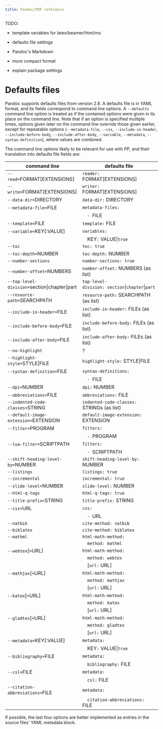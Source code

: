 ```yaml
---
title: Pandoc/PDF reference
...
```


TODO:

-   template variables for latex/beamer/html/ms

-   defaults file settings

-   Pandoc's Markdown

-   more compact format

-   explain package settings




# Defaults files

Pandoc supports defaults files from version 2.8. A defaults file is in YAML format, and its fields correspond to command line options. A `--defaults` command line option is treated as if the contained options were given in its place on the command line. Note that if an option is specified multiple times, options given later on the command line override those given earlier, except for repeatable options (`--metadata-file`, `--css`, `--include-in-header`, `--include-before-body`, `--include-after-body`, `--variable`, `--metadata`, `--syntax-definition`), where values are combined.   

The command line options likely to be relevant for use with PP, and their translation into defaults file fields are:

| command line                                  | defaults file                                    |
|-----------------------------------------------|--------------------------------------------------|
| `--read=`FORMAT[EXTENSIONS]                   | `reader:` FORMAT[EXTENSIONS]                     |
| `--write=`FORMAT[EXTENSIONS]                  | `writer:` FORMAT[EXTENSIONS]                     |
| `--data-dir=`DIRECTORY                        | `data-dir:` DIRECTORY                            |
| `--metadata-file=`FILE                        | `metadata-files:`                                |
|                                               | `  - `FILE                                       |
| `--template=`FILE                             | `template:` FILE                                 |
| `--variable=`KEY[:VALUE]                      | `variables:`                                     |
|                                               | `  `KEY`:` VALUE\|`true`                         |
| `--toc`                                       | `toc: true`                                      |
| `--toc-depth=`NUMBER                          | `toc-depth:` NUMBER                              |
| `--number-sections`                           | `number-sections: true`                          |
| `--number-offset=`NUMBERS                     | `number-offset:` NUMBERS (as list)               |
| `--top-level-division=`section\|chapter\|part | `top-level-division: section`\|`chapter`\|`part` |
| `--resource-path=`SEARCHPATH                  | `resource-path:` SEARCHPATH (as list)            |
| `--include-in-header=`FILE                    | `include-in-header:` FILEs (as list)             |
| `--include-before-body=`FILE                  | `include-before-body:` FILEs (as list)           |
| `--include-after-body=`FILE                   | `include-after-body:` FILEs (as list)            |
| `--no-highlight`                              | ?                                                |
| `--highlight-style=`STYLE\|FILE               | `highlight-style:` STYLE\|FILE                   |
| `--syntax-definition=`FILE                    | `syntax-definitions:`                            |
|                                               | `  - `FILE                                       |
| `--dpi=`NUMBER                                | `dpi:` NUMBER                                    |
| `--abbreviations=`FILE                        | `abbreviations:` FILE                            |
| `--indented-code-classes=`STRING              | `indented-code-classes:` STRINGs (as list)       |
| `--default-image-extension=`EXTENSION         | `default-image-extension:` EXTENSION             |
| `--filter=`PROGRAM                            | `filters:`                                       |
|                                               | `  - `PROGRAM                                    |
| `--lua-filter=`SCRIPTPATH                     | `filters:`                                       |
|                                               | `  - `SCRIPTPATH                                 |
| `--shift-heading-level-by=`NUMBER             | `shift-heading-level-by:` NUMBER                 |
| `--listings`                                  | `listings: true`                                 |
| `--incremental`                               | `incremental: true`                              |
| `--slide-level=`NUMBER                        | `slide-level:` NUMBER                            |
| `--html-q-tags`                               | `html-q-tags: true`                              |
| `--title-prefix=`STRING                       | `title-prefix:` STRING                           |
| `--css=`URL                                   | `css:`                                           |
|                                               | `  - `URL                                        |
| `--natbib`                                    | `cite-method: natbib`                            |
| `--biblatex`                                  | `cite-method: biblatex`                          |
| `--mathml`                                    | `html-math-method:`                              |
|                                               | `  method: mathml`                               |
| `--webtex`[`=`URL]                            | `html-math-method:`                              |
|                                               | `  method: webtex`                               |
|                                               | `  `[`url:` URL]                                 |
| `--mathjax`[`=`URL]                           | `html-math-method:`                              |
|                                               | `  method: mathjax`                              |
|                                               | `  `[`url:` URL]                                 |
| `--katex`[`=`URL]                             | `html-math-method:`                              |
|                                               | `  method: katex`                                |
|                                               | `  `[`url:` URL]                                 |
| `--gladtex`[`=`URL]                           | `html-math-method:`                              |
|                                               | `  method: gladtex`                              |
|                                               | `  `[`url:` URL]                                 |
| `--metadata=`KEY[:VALUE]                      | `metadata:`                                      |
|                                               | `  `KEY`:` VALUE\|`true`                         |
| `--bibliography=`FILE                         | `metadata:`                                      |
|                                               | `  bibliography:` FILE                           |
| `--csl=`FILE                                  | `metadata:`                                      |
|                                               | `  csl:` FILE                                    |
| `--citation-abbreviations=`FILE               | `metadata:`                                      |
|                                               | `  citation-abbreviations:` FILE                 |

If possible, the last four options are better implemented as entries in the source files' YAML metadata block.
